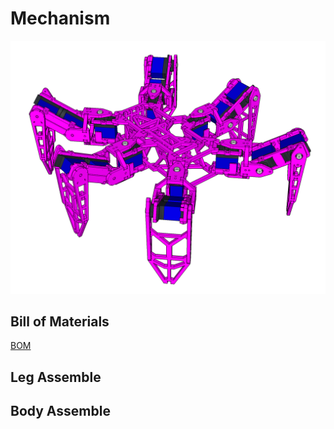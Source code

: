 # Mechanism

![Body](files/mech_body.png)

## Bill of Materials

[BOM](BOM.md)

## Leg Assemble





## Body Assemble